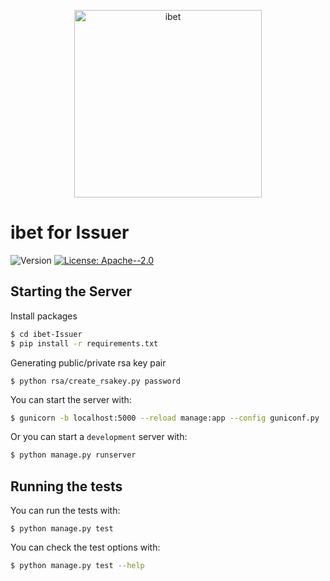 <p align='center'>
  <img alt="ibet" src="https://user-images.githubusercontent.com/963333/71643901-ef86e100-2d02-11ea-9185-47c06e529910.png" width="300"/>
</p>

# ibet for Issuer

<p>
  <img alt="Version" src="https://img.shields.io/badge/version-0.15-blue.svg?cacheSeconds=2592000" />
  <a href="#" target="_blank">
    <img alt="License: Apache--2.0" src="https://img.shields.io/badge/License-Apache--2.0-yellow.svg" />
  </a>
</p>


## Starting the Server
Install packages
```bash
$ cd ibet-Issuer
$ pip install -r requirements.txt
```

Generating public/private rsa key pair
```
$ python rsa/create_rsakey.py password
```

You can start the server with:
```bash
$ gunicorn -b localhost:5000 --reload manage:app --config guniconf.py
```

Or you can start a `development` server with:
```bash
$ python manage.py runserver
```


## Running the tests

You can run the tests with:
```bash:
$ python manage.py test
```

You can check the test options with:
```bash
$ python manage.py test --help
```
